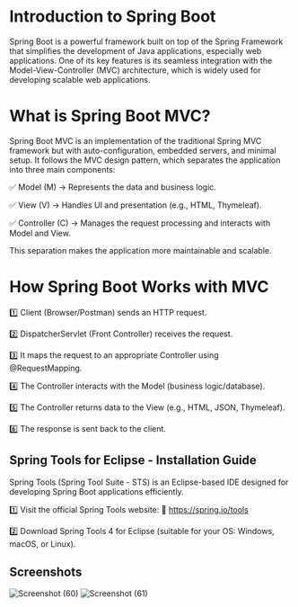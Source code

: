 # Introduction to Spring Boot

Spring Boot is a powerful framework built on top of the Spring Framework that simplifies the development of Java applications,
especially web applications. One of its key features is its seamless integration with the Model-View-Controller (MVC) architecture, 
which is widely used for developing scalable web applications.



# What is Spring Boot MVC?
Spring Boot MVC is an implementation of the traditional Spring MVC framework but with auto-configuration, 
embedded servers, and minimal setup. It follows the MVC design pattern, which separates the application into three main components:

✅ Model (M) → Represents the data and business logic.

✅ View (V) → Handles UI and presentation (e.g., HTML, Thymeleaf).

✅ Controller (C) → Manages the request processing and interacts with Model and View.

This separation makes the application more maintainable and scalable.



# How Spring Boot Works with MVC
1️⃣ Client (Browser/Postman) sends an HTTP request.

2️⃣ DispatcherServlet (Front Controller) receives the request.

3️⃣ It maps the request to an appropriate Controller using @RequestMapping.

4️⃣ The Controller interacts with the Model (business logic/database).

5️⃣ The Controller returns data to the View (e.g., HTML, JSON, Thymeleaf).

6️⃣ The response is sent back to the client.



## Spring Tools for Eclipse - Installation Guide

Spring Tools (Spring Tool Suite - STS) is an Eclipse-based IDE designed for developing Spring Boot applications efficiently.


1️⃣ Visit the official Spring Tools website:
🔗 https://spring.io/tools

2️⃣ Download Spring Tools 4 for Eclipse (suitable for your OS: Windows, macOS, or Linux).

    
  
## Screenshots

![Screenshot (60)](https://github.com/user-attachments/assets/4237779b-4883-4124-abb0-17b5baccba05)
![Screenshot (61)](https://github.com/user-attachments/assets/15784262-b878-4ecb-869c-66ff8bfa567a)


